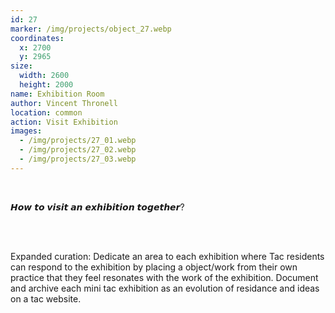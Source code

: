 ```yaml
---
id: 27
marker: /img/projects/object_27.webp
coordinates:
  x: 2700
  y: 2965
size:
  width: 2600
  height: 2000
name: Exhibition Room
author: Vincent Thronell
location: common
action: Visit Exhibition
images:
  - /img/projects/27_01.webp
  - /img/projects/27_02.webp
  - /img/projects/27_03.webp
---
```


<br>

𝙃𝙤𝙬 𝙩𝙤 𝙫𝙞𝙨𝙞𝙩 𝙖𝙣 𝙚𝙭𝙝𝙞𝙗𝙞𝙩𝙞𝙤𝙣 𝙩𝙤𝙜𝙚𝙩𝙝𝙚𝙧?

<br>

<br>

Expanded curation: Dedicate an area to each exhibition where Tac residents can respond to the exhibition by placing a object/work from their own practice that they feel resonates with the work of the exhibition. Document and archive each mini tac exhibition as an evolution of residance and ideas on a tac website.

<br>

<br>

